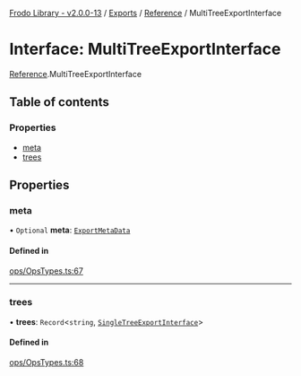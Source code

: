[Frodo Library - v2.0.0-13](../README.md) / [Exports](../modules.md) / [Reference](../modules/Reference.md) / MultiTreeExportInterface

# Interface: MultiTreeExportInterface

[Reference](../modules/Reference.md).MultiTreeExportInterface

## Table of contents

### Properties

- [meta](Reference.MultiTreeExportInterface.md#meta)
- [trees](Reference.MultiTreeExportInterface.md#trees)

## Properties

### meta

• `Optional` **meta**: [`ExportMetaData`](Reference.ExportMetaData.md)

#### Defined in

[ops/OpsTypes.ts:67](https://github.com/vscheuber/frodo-lib/blob/114bd67/src/ops/OpsTypes.ts#L67)

___

### trees

• **trees**: `Record`<`string`, [`SingleTreeExportInterface`](Reference.SingleTreeExportInterface.md)\>

#### Defined in

[ops/OpsTypes.ts:68](https://github.com/vscheuber/frodo-lib/blob/114bd67/src/ops/OpsTypes.ts#L68)
